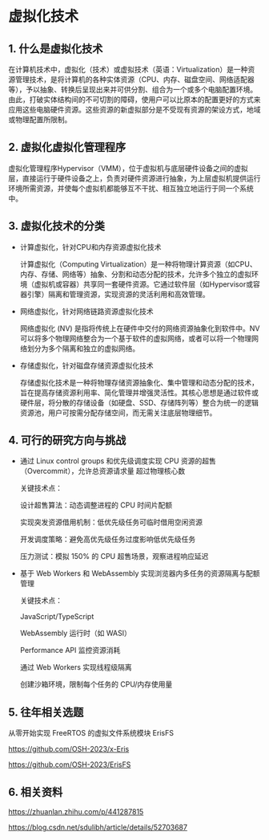 # 虚拟化技术
## 1. 什么是虚拟化技术

在计算机技术中，虚拟化（技术）或虚拟技术（英语：Virtualization）是一种资源管理技术，是将计算机的各种实体资源（CPU、内存、磁盘空间、网络适配器等），予以抽象、转换后呈现出来并可供分割、组合为一个或多个电脑配置环境。由此，打破实体结构间的不可切割的障碍，使用户可以比原本的配置更好的方式来应用这些电脑硬件资源。这些资源的新虚拟部分是不受现有资源的架设方式，地域或物理配置所限制。

## 2. 虚拟化虚拟化管理程序

虚拟化管理程序Hypervisor（VMM），位于虚拟机与底层硬件设备之间的虚拟层，直接运行于硬件设备之上，负责对硬件资源进行抽象，为上层虚拟机提供运行环境所需资源，并使每个虚拟机都能够互不干扰、相互独立地运行于同一个系统中。

## 3. 虚拟化技术的分类

+ 计算虚拟化，针对CPU和内存资源虚拟化技术

  计算虚拟化（Computing Virtualization）是一种将物理计算资源（如CPU、内存、存储、网络等）抽象、分割和动态分配的技术，允许多个独立的虚拟环境（虚拟机或容器）共享同一套硬件资源。它通过软件层（如Hypervisor或容器引擎）隔离和管理资源，实现资源的灵活利用和高效管理。
  
+ 网络虚拟化，针对网络链路资源虚拟化技术
 
  网络虚拟化 (NV) 是指将传统上在硬件中交付的网络资源抽象化到软件中。NV 可以将多个物理网络整合为一个基于软件的虚拟网络，或者可以将一个物理网络划分为多个隔离和独立的虚拟网络。

+ 存储虚拟化，针对磁盘存储资源虚拟化技术

  存储虚拟化技术是一种将物理存储资源抽象化、集中管理和动态分配的技术，旨在提高存储资源利用率、简化管理并增强灵活性。其核心思想是通过软件或硬件层，将分散的存储设备（如硬盘、SSD、存储阵列等）整合为统一的逻辑资源池，用户可按需分配存储空间，而无需关注底层物理细节。

## 4. 可行的研究方向与挑战

+ 通过 Linux control groups 和优先级调度实现 CPU 资源的超售（Overcommit），允许总资源请求量
  超过物理核心数

  关键技术点：

  设计超售算法：动态调整进程的 CPU 时间片配额

  实现突发资源借用机制：低优先级任务可临时借用空闲资源

  开发调度策略：避免高优先级任务过度影响低优先级任务

  压力测试：模拟 150% 的 CPU 超售场景，观察进程响应延迟

+ 基于 Web Workers 和 WebAssembly 实现浏览器内多任务的资源隔离与配额管理
  
  关键技术点：

  JavaScript/TypeScript

  WebAssembly 运行时（如 WASI）

  Performance API 监控资源消耗

  通过 Web Workers 实现线程级隔离

  创建沙箱环境，限制每个任务的 CPU/内存使用量

## 5. 往年相关选题
从零开始实现 FreeRTOS 的虚拟文件系统模块 ErisFS

https://github.com/OSH-2023/x-Eris

https://github.com/OSH-2023/ErisFS

## 6. 相关资料
https://zhuanlan.zhihu.com/p/441287815

https://blog.csdn.net/sdulibh/article/details/52703687

